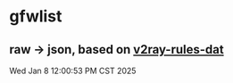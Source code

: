 # gfwlist
## raw -> json, based on [v2ray-rules-dat](https://github.com/Loyalsoldier/v2ray-rules-dat)
Wed Jan  8 12:00:53 PM CST 2025

